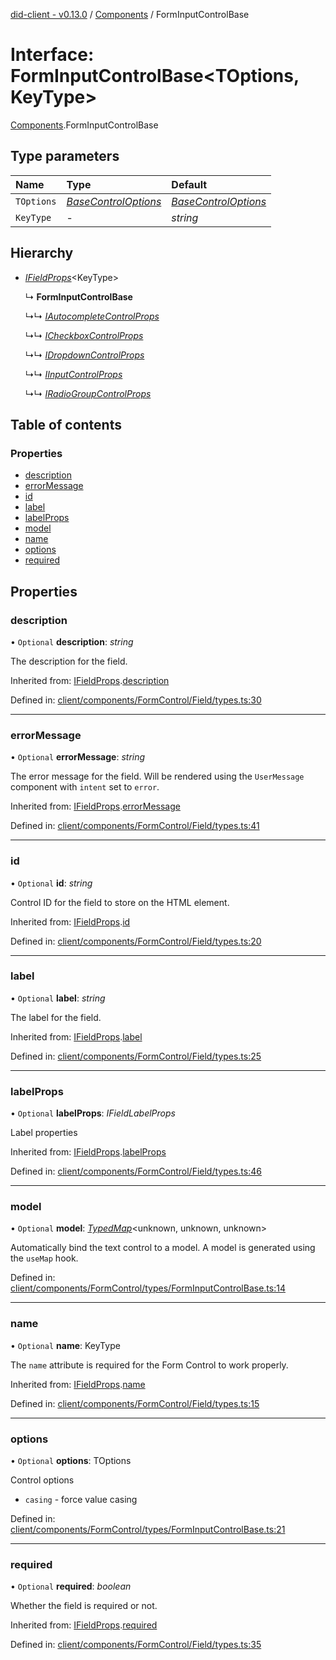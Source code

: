 [did-client - v0.13.0](../README.md) / [Components](../modules/components.md) / FormInputControlBase

# Interface: FormInputControlBase<TOptions, KeyType\>

[Components](../modules/components.md).FormInputControlBase

## Type parameters

Name | Type | Default |
:------ | :------ | :------ |
`TOptions` | [*BaseControlOptions*](../modules/components.md#basecontroloptions) | [*BaseControlOptions*](../modules/components.md#basecontroloptions) |
`KeyType` | - | *string* |

## Hierarchy

* [*IFieldProps*](components.ifieldprops.md)<KeyType\>

  ↳ **FormInputControlBase**

  ↳↳ [*IAutocompleteControlProps*](components.iautocompletecontrolprops.md)

  ↳↳ [*ICheckboxControlProps*](components.icheckboxcontrolprops.md)

  ↳↳ [*IDropdownControlProps*](components.idropdowncontrolprops.md)

  ↳↳ [*IInputControlProps*](components.iinputcontrolprops.md)

  ↳↳ [*IRadioGroupControlProps*](components.iradiogroupcontrolprops.md)

## Table of contents

### Properties

- [description](components.forminputcontrolbase.md#description)
- [errorMessage](components.forminputcontrolbase.md#errormessage)
- [id](components.forminputcontrolbase.md#id)
- [label](components.forminputcontrolbase.md#label)
- [labelProps](components.forminputcontrolbase.md#labelprops)
- [model](components.forminputcontrolbase.md#model)
- [name](components.forminputcontrolbase.md#name)
- [options](components.forminputcontrolbase.md#options)
- [required](components.forminputcontrolbase.md#required)

## Properties

### description

• `Optional` **description**: *string*

The description for the field.

Inherited from: [IFieldProps](components.ifieldprops.md).[description](components.ifieldprops.md#description)

Defined in: [client/components/FormControl/Field/types.ts:30](https://github.com/Puzzlepart/did/blob/dev/client/components/FormControl/Field/types.ts#L30)

___

### errorMessage

• `Optional` **errorMessage**: *string*

The error message for the field. Will be rendered using
the `UserMessage` component with `intent` set to `error`.

Inherited from: [IFieldProps](components.ifieldprops.md).[errorMessage](components.ifieldprops.md#errormessage)

Defined in: [client/components/FormControl/Field/types.ts:41](https://github.com/Puzzlepart/did/blob/dev/client/components/FormControl/Field/types.ts#L41)

___

### id

• `Optional` **id**: *string*

Control ID for the field to store on the HTML element.

Inherited from: [IFieldProps](components.ifieldprops.md).[id](components.ifieldprops.md#id)

Defined in: [client/components/FormControl/Field/types.ts:20](https://github.com/Puzzlepart/did/blob/dev/client/components/FormControl/Field/types.ts#L20)

___

### label

• `Optional` **label**: *string*

The label for the field.

Inherited from: [IFieldProps](components.ifieldprops.md).[label](components.ifieldprops.md#label)

Defined in: [client/components/FormControl/Field/types.ts:25](https://github.com/Puzzlepart/did/blob/dev/client/components/FormControl/Field/types.ts#L25)

___

### labelProps

• `Optional` **labelProps**: *IFieldLabelProps*

Label properties

Inherited from: [IFieldProps](components.ifieldprops.md).[labelProps](components.ifieldprops.md#labelprops)

Defined in: [client/components/FormControl/Field/types.ts:46](https://github.com/Puzzlepart/did/blob/dev/client/components/FormControl/Field/types.ts#L46)

___

### model

• `Optional` **model**: [*TypedMap*](hooks.typedmap.md)<unknown, unknown, unknown\>

Automatically bind the text control to
a model. A model is generated using the
`useMap` hook.

Defined in: [client/components/FormControl/types/FormInputControlBase.ts:14](https://github.com/Puzzlepart/did/blob/dev/client/components/FormControl/types/FormInputControlBase.ts#L14)

___

### name

• `Optional` **name**: KeyType

The `name` attribute is required for the Form Control
to work properly.

Inherited from: [IFieldProps](components.ifieldprops.md).[name](components.ifieldprops.md#name)

Defined in: [client/components/FormControl/Field/types.ts:15](https://github.com/Puzzlepart/did/blob/dev/client/components/FormControl/Field/types.ts#L15)

___

### options

• `Optional` **options**: TOptions

Control options

- `casing` - force value casing

Defined in: [client/components/FormControl/types/FormInputControlBase.ts:21](https://github.com/Puzzlepart/did/blob/dev/client/components/FormControl/types/FormInputControlBase.ts#L21)

___

### required

• `Optional` **required**: *boolean*

Whether the field is required or not.

Inherited from: [IFieldProps](components.ifieldprops.md).[required](components.ifieldprops.md#required)

Defined in: [client/components/FormControl/Field/types.ts:35](https://github.com/Puzzlepart/did/blob/dev/client/components/FormControl/Field/types.ts#L35)
